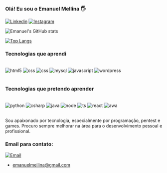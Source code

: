 

### Olá! Eu sou o Emanuel Mellina 🖐️

[![Linkedin](https://img.shields.io/badge/LinkedIn-0077B5?style=for-the-badge&logo=linkedin&logoColor=white)](https://www.linkedin.com/in/emanuel-mellina/)
[![Instagram](https://img.shields.io/badge/Instagram-E4405F?style=for-the-badge&logo=instagram&logoColor=white)](https://www.instagram.com/drowned.fxze/)

![Emanuel's GitHub stats](https://github-readme-stats.vercel.app/api?username=itoshi-m-dev&show_icons=true&theme=radical)


[![Top Langs](https://github-readme-stats.vercel.app/api/top-langs/?username=itoshi-m-dev)](https://github.com/anuraghazra/github-readme-stats)


### Tecnologias que aprendi

<div style="display: inline_block"></br>
    <img align="center" alt="html5" src="https://img.shields.io/badge/HTML5-E34F26?style=for-the-badge&logo=html5&logoColor=white" />
    <img align="center" alt="css" src="https://img.shields.io/badge/CSS3-1572B6?style=for-the-badge&logo=css3&logoColor=white" />
    <img align="center" alt="css" src="https://img.shields.io/badge/PHP-777BB4?style=for-the-badge&logo=php&logoColor=white" />
    <img align="center" alt="mysql" src="https://img.shields.io/badge/MySQL-00000F?style=for-the-badge&logo=mysql&logoColor=white" />
    <img align="center" alt="javascript" src="https://img.shields.io/badge/JavaScript-F7DF1E?style=for-the-badge&logo=javascript&logoColor=black" />
    <img align="center" alt="wordpress" src="https://img.shields.io/badge/Wordpress-21759B?style=for-the-badge&logo=wordpress&logoColor=white" />

</div>

</br>

### Tecnologias que pretendo aprender


<div style="display: inline_block"></br>
    <img align="center" alt="python" src="https://img.shields.io/badge/Python-3776AB?style=for-the-badge&logo=python&logoColor=white" />
    <img align="center" alt="csharp" src="https://img.shields.io/badge/C%23-239120?style=for-the-badge&logo=c-sharp&logoColor=white" />
     <img align="center" alt="java" src="https://img.shields.io/badge/Java-ED8B00?style=for-the-badge&logo=openjdk&logoColor=white" />
     <img align="center" alt="node" src="https://img.shields.io/badge/Node.js-43853D?style=for-the-badge&logo=node.js&logoColor=white" />
     <img align="center" alt="ts" src="https://img.shields.io/badge/TypeScript-007ACC?style=for-the-badge&logo=typescript&logoColor=white" />
     <img align="center" alt="react" src="https://img.shields.io/badge/React-20232A?style=for-the-badge&logo=react&logoColor=61DAFB" />
     <img align="center" alt="awa" src="https://img.shields.io/badge/Amazon_AWS-232F3E?style=for-the-badge&logo=amazon-aws&logoColor=white" />
    

</div></br>

Sou apaixonado por tecnologia, especialmente por programação, pentest e games. Procuro sempre melhorar na área para o desenvolvimento pessoal e profissional.

### Email para contato:

[![Email](https://img.shields.io/badge/Gmail-D14836?style=for-the-badge&logo=gmail&logoColor=white
)]()  </br>
- emanuelmellina@gmail.com    
